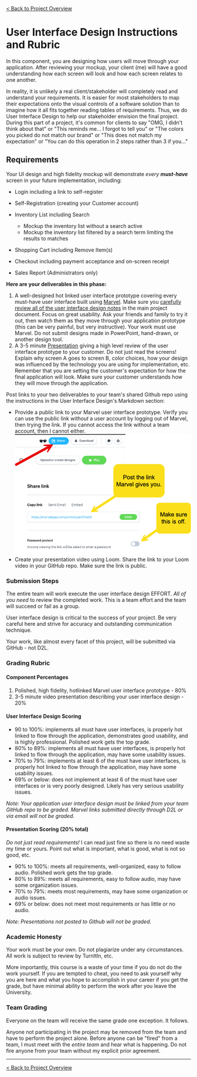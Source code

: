 [< Back to Project Overview](README.md#user-interface-design)

# User Interface Design Instructions and Rubric

In this component, you are designing how users will move through your application. After reviewing your mockup, your client (me) will have a good understanding how each screen will look and how each screen relates to one another.

In reality, it is unlikely a real client/stakeholder will completely read and understand your requirements. It is easier for most stakeholders to map their expectations onto the visual controls of a software solution than to imagine how it all fits together reading tables of requirements. Thus, we do User Interface Design to help our stakeholder envision the final project. During this part of a project, it's common for clients to say "OMG, I didn't think about that" or "This reminds me... I forgot to tell you" or "The colors you picked do not match our brand" or "This does not match my expectation" or "You can do this operation in 2 steps rather than 3 if you..."

## Requirements

Your UI design and high fidelity mockup will demonstrate *every **must-have*** screen in your future implementation, including:

- Login including a link to self-register
- Self-Registration (creating your Customer account)
- Inventory List including Search
   - Mockup the inventory list without a search active
   - Mockup the inventory list filtered by a search term limiting the results to matches

- Shopping Cart including Remove Item(s)
- Checkout including payment acceptance and on-screen receipt
- Sales Report (Administrators only)

**Here are your deliverables in this phase:**

1.  A well-designed hot linked user interface prototype covering every must-have user interface built using [Marvel](https://marvelapp.com). Make sure you [carefully review all of the user interface design notes]((README.md#user-interface-design)) in the main project document. Focus on great usability. Ask your friends and family to try it out, then watch them as they move through your application prototype (this can be very painful, but very instructive). Your work must use Marvel. Do not submit designs made in PowerPoint, hand-drawn, or another design tool.
2.  A 3-5 minute [Presentation](README.md#requirements-presentation) giving a high level review of the user interface prototype to your customer. Do not just read the screens! Explain why screen A goes to screen B, color choices, how your design was influenced by the technology you are using for implementation, etc. Remember that you are setting the customer's expectation for how the final application will look. Make sure your customer understands how they will move through the application. 

Post links to your two deliverables to your team's shared Github repo using the instructions in the User Interface Design's Markdown section:

-  Provide a public link to your Marvel user interface prototype. Verify you can use  the public link *without* a user account by logging out of Marvel, then trying the link. If you cannot access the link without a team account, then I cannot either.
   ![image-20231107081901768](details-user-interface-design.assets/image-20231107081901768.png)
-  Create your presentation video using Loom. Share the link to your Loom video in your GitHub repo. Make sure the link is public.

### Submission Steps

The entire team will work execute the user interface design EFFORT. *All of you need* to review the completed work. This is a team effort and the team will succeed or fail as a group.

User interface design is critical to the success of your project. Be very careful here and strive for accuracy and outstanding communication technique.

Your work, like almost every facet of this project, will be submitted via GitHub - not D2L.

### Grading Rubric

#### Component Percentages

1.  Polished, high fidelity, hotlinked Marvel user interface prototype - 80%
2.  3-5 minute video presentation describing your user interface design - 20%

#### User Interface Design Scoring

-  90 to 100%: implements all must have user interfaces, is properly hot linked to flow through the application, demonstrates good usability, and is highly professional. Polished work gets the top grade.
-  80% to 89%: implements all must have user interfaces, is properly hot linked to flow through the application, may have some usability issues.
-  70% to 79%: implements at least 6 of the must have user interfaces, is properly hot linked to flow through the application, may have some usability issues. 
-  69% or below: does not implement at least 6 of the must have user interfaces or is very poorly designed. Likely has very serious usability issues.

*Note: Your application user interface design must be linked from your team GitHub repo to be graded. Marvel links submitted directly through D2L or via email will not be graded.*

#### Presentation Scoring (20% total)

*Do not just read requirements!* I can read just fine so there is no need waste my time or yours. Point out what is important, what is good, what is not so good, etc.

-  90% to 100%: meets all requirements, well-organized, easy to follow audio. Polished work gets the top grade.
-  80% to 89%: meets all requirements, easy to follow audio, may have some organization issues.
-  70% to 79%: meets most requirements, may have some organization or audio issues.
-  69% or below: does not meet most requirements or has little or no audio.

*Note: Presentations not posted to Github will not be graded.*

### Academic Honesty

Your work must be your own. Do not plagiarize under any circumstances. All work is subject to review by TurnItIn, etc.

More importantly, this course is a waste of your time if you do not do the work yourself. If you are tempted to cheat, you need to ask yourself why you are here and what you hope to accomplish in your career if you get the grade, but have minimal ability to perform the work after you leave the University.

### Team Grading

Everyone on the team will receive the same grade one exception. It follows.

Anyone not participating in the project may be removed from the team and have to perform the project alone. Before anyone can be "fired" from a team, I must meet with the *entire team* and hear what is happening. Do not fire anyone from your team without my explicit prior agreement.

---

[< Back to Project Overview](README.md#user-interface-design)

